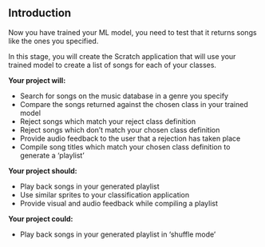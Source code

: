 ## Introduction

Now you have trained your ML model, you need to test that it returns songs like the ones you specified. 

In this stage, you will create the Scratch application that will use your trained model to create a list of songs for each of your classes.

**Your project will:**
+ Search for songs on the music database in a genre you specify
+ Compare the songs returned against the chosen class in your trained model
+ Reject songs which match your reject class definition
+ Reject songs which don’t match your chosen class definition
+ Provide audio feedback to the user that a rejection has taken place
+ Compile song titles which match your chosen class definition to generate a ‘playlist’


**Your project should:**
+ Play back songs in your generated playlist
+ Use similar sprites to your classification application
+ Provide visual and audio feedback while compiling a playlist


**Your project could:**
+ Play back songs in your generated playlist in ‘shuffle mode’
